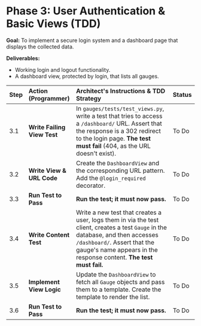 # Phase 3: User Authentication & Basic Views (TDD)

**Goal:** To implement a secure login system and a dashboard page that displays the collected data.

**Deliverables:**
*   Working login and logout functionality.
*   A dashboard view, protected by login, that lists all gauges.

| Step | Action (Programmer) | Architect's Instructions & TDD Strategy | Status |
| :--- | :--- | :--- | :--- |
| 3.1 | **Write Failing View Test** | In `gauges/tests/test_views.py`, write a test that tries to access a `/dashboard/` URL. Assert that the response is a 302 redirect to the login page. **The test must fail** (404, as the URL doesn't exist). | To Do |
| 3.2 | **Write View & URL Code** | Create the `DashboardView` and the corresponding URL pattern. Add the `@login_required` decorator. | To Do |
| 3.3 | **Run Test to Pass** | **Run the test; it must now pass.** | To Do |
| 3.4 | **Write Content Test** | Write a new test that creates a user, logs them in via the test client, creates a test `Gauge` in the database, and then accesses `/dashboard/`. Assert that the gauge's name appears in the response content. **The test must fail.** | To Do |
| 3.5 | **Implement View Logic** | Update the `DashboardView` to fetch all `Gauge` objects and pass them to a template. Create the template to render the list. | To Do |
| 3.6 | **Run Test to Pass** | **Run the test; it must now pass.** | To Do |
